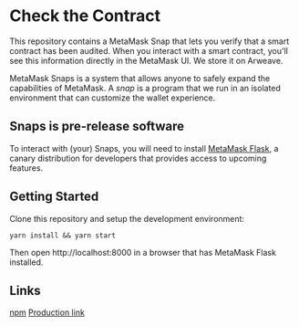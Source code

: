 # Check the Contract

This repository contains a MetaMask Snap that lets you verify that a smart contract has been audited. When you interact with a smart contract, you'll see this information directly in the MetaMask UI. We store it on Arweave.

MetaMask Snaps is a system that allows anyone to safely expand the capabilities of MetaMask. A _snap_ is a program that we run in an isolated environment that can customize the wallet experience.

## Snaps is pre-release software

To interact with (your) Snaps, you will need to install [MetaMask Flask](https://metamask.io/flask/), a canary distribution for developers that provides access to upcoming features.

## Getting Started

Clone this repository and setup the development environment:

```shell
yarn install && yarn start
```

Then open http://localhost:8000 in a browser that has MetaMask Flask installed.

## Links

[npm](https://www.npmjs.com/package/metamask-snap-checkthecontract)
[Production link](https://metamask-snap-checkthecontract-site.vercel.app/)
